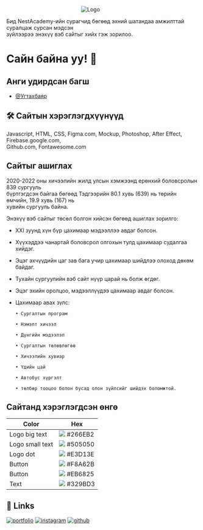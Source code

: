 
&emsp;&emsp;&emsp;&emsp;&emsp;&emsp;&emsp;&emsp;&emsp;&emsp;&emsp;&emsp;&emsp;&emsp;![Logo](https://dc594.4shared.com/img/wKF8LEWTiq/s24/1818a6ed7e8/Logo?async&rand=0.7413689950990106)

Бид NestAcademy-ийн сурагчид бөгөөд эхний шатандаа амжилттай суралцаж сурсан мэдсэн 
<br>зүйлээрээ энэхүү вэб сайтыг хийх гэж зорилоо.



 # Сайн байна уу! 👋

## Анги удирдсан багш

- [@Угтахбаяр](https://github.com/Ugtakh)

## 🛠 Сайтын хэрэглэгдхүүнүүд
Javascript, HTML, CSS, Figma.com, Mockup, Photoshop, After Effect, Firebase.google.com, 
<br>Github.com, Fontawesome.com


## Сайтыг ашиглах

2020-2022 оны хичээлийн жилд улсын хэмжээнд ерөнхий боловсролын 839 сургууль
<br>бүртгэгдсэн байгаа бөгөөд Тэдгээрийн 80.1 хувь (639) нь төрийн өмчийн, 19.9 хувь (167)
нь <br>хувийн сургууль байна. 

Энэхүү вэб сайтыг төсөл болгон хийсэн бөгөөд ашиглах зорилго:

- XXI зуунд хүн бүр цахимаар мэдээллээ авдаг болсон.
- Хүүхэддээ чанартай боловсрол олгохын тулд цахимаар судалгаа хийдэг.
- Эцэг эхчүүдийн цаг зав бага учир цахимаар шийдлээ олоход дөхөм байдаг.
- Тухайн сургуулийн вэб сайт нүүр царай нь болж өгдөг.
- Эцэг эхийн оролцоо, мэдээллүүдээ цахимаар авдаг болсон.
- Цахимаар авах зүлс: 

      • Сургалтын програм
      
      • Нэмэлт хичээл
      
      • Дүнгийн мэдээлэл
  
      • Сургалтын төлөвлөгөө 
  
      • Хичээлийн хувиар
      
      • Үдийн цай
  
      • Автобус хүргэлт 
  
      • төлбөр тооцоо болон бусад олон зүйлсийг шийдэх боломжтой.



## Сайтанд хэрэглэгдсэн өнгө

| Color             | Hex                                                                |
| ----------------- | ------------------------------------------------------------------ |
| Logo big text | ![]([https://via.placeholder.com/10/266EB2?text=+](https://firebasestorage.googleapis.com/v0/b/chat-app-f5f1d.appspot.com/o/266EB2.png?alt=media&token=96f58523-c73a-420a-9100-678f10842307)) #266EB2 |
| Logo small text | ![]([https://via.placeholder.com/10/505050?text=+](https://firebasestorage.googleapis.com/v0/b/chat-app-f5f1d.appspot.com/o/505050.png?alt=media&token=ff003789-0595-4d9a-a76d-befcf6633f04)) #505050 |
| Logo dot | ![]([https://via.placeholder.com/10/E3D13E?text=+](https://firebasestorage.googleapis.com/v0/b/chat-app-f5f1d.appspot.com/o/E3D13E.png?alt=media&token=f44de030-060c-4ee7-9a26-510fc9edeabe)) #E3D13E |
| Button | ![]([https://via.placeholder.com/10/F8A62B?text=+](https://firebasestorage.googleapis.com/v0/b/chat-app-f5f1d.appspot.com/o/F8A62B.png?alt=media&token=6e7b1752-9d0f-40c1-a66b-512a2ae49e81)) #F8A62B |
| Button | ![]([https://via.placeholder.com/10/EB6825?text=+](https://firebasestorage.googleapis.com/v0/b/chat-app-f5f1d.appspot.com/o/EB6825.png?alt=media&token=0e3659d4-26a8-4caf-a247-9a9deb047f27)) #EB6825 |
| Text | ![]([https://via.placeholder.com/10/329BD3?text=+](https://firebasestorage.googleapis.com/v0/b/chat-app-f5f1d.appspot.com/o/329BD3.png?alt=media&token=9165072a-49d2-4e48-afdc-74cd7737d31b)) #329BD3 |







## 🔗 Links
[![portfolio](https://img.shields.io/badge/my_portfolio-000?style=for-the-badge&logo=ko-fi&logoColor=white)](http://leap-1.live//)
[![instagram](https://img.shields.io/badge/instagram-0A66C2?style=for-the-badge&logo=instagram&logoColor=white)](https://www.instagram.com/sobri_sb2/)
[![github](https://img.shields.io/badge/github-1DA1F2?style=for-the-badge&logo=github&logoColor=white)](https://github.com/temuujin2/)

